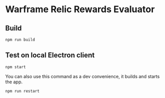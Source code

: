 # Warframe Relic Rewards Evaluator

## Build

```
npm run build
```

## Test on local Electron client
```
npm start
```

You can also use this command as a dev convenience, it builds and starts the app.
```
npm run restart